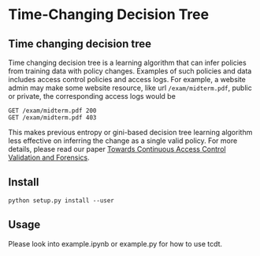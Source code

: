 # Time-Changing Decision Tree

## Time changing decision tree
Time changing decision tree is a learning algorithm that can infer policies from training data with policy changes. Examples of such policies and data includes access control policies and access logs. For example, a website admin may make some website resource, like url `/exam/midterm.pdf`, public or private, the corresponding access logs would be

```
GET /exam/midterm.pdf 200
GET /exam/midterm.pdf 403
```

This makes previous entropy or gini-based decision tree learning algorithm less effective on inferring the change as a single valid policy. For more details, please read our paper [Towards Continuous Access Control Validation and Forensics](https://evonx.github.io/files/pdiff.pdf).

## Install

```
python setup.py install --user
```


## Usage
Please look into example.ipynb or example.py for how to use tcdt. 